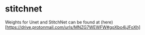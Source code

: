 # stitchnet
Weights for Unet and StitchNet can be found at (here)[https://drive.protonmail.com/urls/MNZG7WEWFW#goXbo4jJFoXh]
